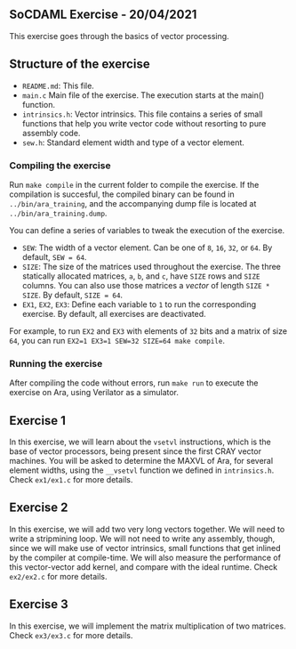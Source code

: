 ## SoCDAML Exercise - 20/04/2021

This exercise goes through the basics of vector processing.

## Structure of the exercise

- `README.md`:
   This file.
- `main.c`
   Main file of the exercise. The execution starts at the main() function.
- `intrinsics.h`:
   Vector intrinsics. This file contains a series of small functions that help you write vector code without resorting to pure assembly code.
- `sew.h`:
   Standard element width and type of a vector element.

### Compiling the exercise

Run `make compile` in the current folder to compile the exercise.
If the compilation is succesful, the compiled binary can be found in `../bin/ara_training`, and the accompanying dump file is located at `../bin/ara_training.dump`.

You can define a series of variables to tweak the execution of the exercise.
- `SEW`: The width of a vector element. Can be one of `8`, `16`, `32`, or `64`. By default, `SEW = 64`.
- `SIZE`: The size of the matrices used throughout the exercise. The three statically allocated matrices, `a`, `b`, and `c`, have `SIZE` rows and `SIZE` columns. You can also use those matrices a _vector_ of length `SIZE * SIZE`. By default, `SIZE = 64`.
- `EX1`, `EX2`, `EX3`: Define each variable to `1` to run the corresponding exercise. By default, all exercises are deactivated.

For example, to run `EX2` and `EX3` with elements of `32` bits and a matrix of size `64`, you can run `EX2=1 EX3=1 SEW=32 SIZE=64 make compile`.

### Running the exercise

After compiling the code without errors, run `make run` to execute the exercise on Ara, using Verilator as a simulator.

## Exercise 1

In this exercise, we will learn about the `vsetvl` instructions, which is the base of vector processors, being present since the first CRAY vector machines. You will be asked to determine the MAXVL of Ara, for several element widths, using the `__vsetvl` function we defined in `intrinsics.h`. Check `ex1/ex1.c` for more details.

## Exercise 2

In this exercise, we will add two very long vectors together. We will need to write a stripmining loop. We will not need to write any assembly, though, since we will make use of vector intrinsics, small functions that get inlined by the compiler at compile-time. We will also measure the performance of this vector-vector add kernel, and compare with the ideal runtime. Check `ex2/ex2.c` for more details.

## Exercise 3

In this exercise, we will implement the matrix multiplication of two matrices. Check `ex3/ex3.c` for more details.
